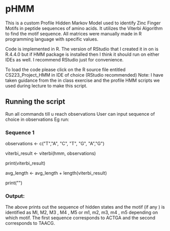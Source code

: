 # pHMM
This is a custom Profile Hidden Markov Model used to identify Zinc Finger Motifs in peptide sequences of amino acids. It utilizes the Viterbi Algorithm to find the motif sequence. All matrices were manually made in R programming language with specific values.

Code is implemented in R. The version of RStudio that I created it in on is R.4.4.0 but if HMM package is installed then I think it should run on either IDEs as well.
I recommend RStudio just for convenience.

To load the code please click on the R source file entitled CS223_Project_HMM in IDE of choice (RStudio recommended)
Note: I have taken guidance from the in class exercise and the profile HMM scripts we used during lecture to make this script.

## Running the script
Run all commands till u reach observations
User can input sequence of choice in observations
Eg run:
### Sequence 1
observations <- c("T","A", "C", "T", "G", "A","G")

viterbi_result <- viterbi(hmm, observations)

print(viterbi_result)

avg_length <- avg_length + length(viterbi_result)

print("")
### Output:
The above prints out the sequence of hidden states and the motif (if any ) is identified as MI, M2, M3 , M4 , M5 or m1, m2, m3, m4 , m5  depending on which motif.
The first sequence corresponds to ACTGA and the second corresponds to TAACG.
